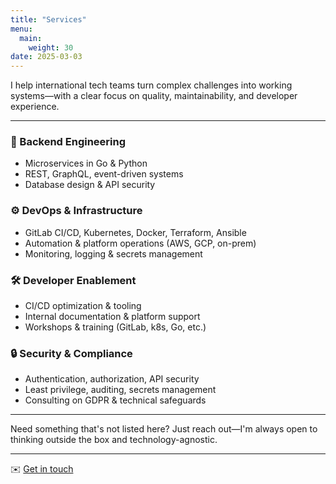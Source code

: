 ```yaml
---
title: "Services"
menu:
  main:
    weight: 30
date: 2025-03-03
---
```


I help international tech teams turn complex challenges into working systems—with a clear focus on quality, maintainability, and developer experience.

---

### 🧱 Backend Engineering
- Microservices in Go & Python
- REST, GraphQL, event-driven systems
- Database design & API security

### ⚙️ DevOps & Infrastructure
- GitLab CI/CD, Kubernetes, Docker, Terraform, Ansible
- Automation & platform operations (AWS, GCP, on-prem)
- Monitoring, logging & secrets management

### 🛠️ Developer Enablement
- CI/CD optimization & tooling
- Internal documentation & platform support
- Workshops & training (GitLab, k8s, Go, etc.)

### 🔒 Security & Compliance
- Authentication, authorization, API security
- Least privilege, auditing, secrets management
- Consulting on GDPR & technical safeguards

---

Need something that's not listed here?
Just reach out—I'm always open to thinking outside the box and technology-agnostic.

---
✉️ [Get in touch](../contact)
